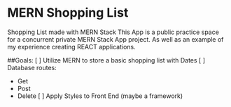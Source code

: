 # MERN Shopping List
 Shopping List made with MERN Stack
 This App is a public practice space for a concurrent private MERN Stack App project. As well as an example of my experience creating REACT applications.
 
##Goals:
[ ] Utilize MERN to store a basic shopping list with Dates
[ ] Database routes:
  - Get
  - Post
  - Delete
[ ] Apply Styles to Front End (maybe a framework)
